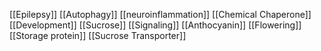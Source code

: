 [[Epilepsy]]
[[Autophagy]]
[[neuroinflammation]]
[[Chemical Chaperone]]
[[Development]]
[[Sucrose]]
[[Signaling]]
[[Anthocyanin]]
[[Flowering]]
[[Storage protein]]
[[Sucrose Transporter]]
